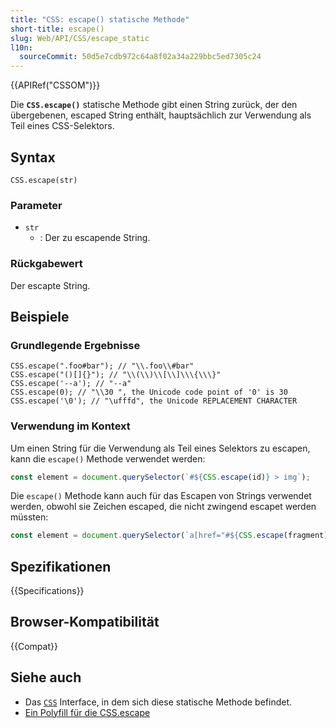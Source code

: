 ```yaml
---
title: "CSS: escape() statische Methode"
short-title: escape()
slug: Web/API/CSS/escape_static
l10n:
  sourceCommit: 50d5e7cdb972c64a8f02a34a229bbc5ed7305c24
---
```


{{APIRef("CSSOM")}}

Die **`CSS.escape()`** statische Methode gibt einen
String zurück, der den übergebenen, escaped String enthält, hauptsächlich zur
Verwendung als Teil eines CSS-Selektors.

## Syntax

```js-nolint
CSS.escape(str)
```

### Parameter

- `str`
  - : Der zu escapende String.

### Rückgabewert

Der escapte String.

## Beispiele

### Grundlegende Ergebnisse

<!-- Hinweis: die {} müssen dreifach escaped werden, einmal für Yari -->

```js-nolint
CSS.escape(".foo#bar"); // "\\.foo\\#bar"
CSS.escape("()[]{}"); // "\\(\\)\\[\\]\\\{\\\}"
CSS.escape('--a'); // "--a"
CSS.escape(0); // "\\30 ", the Unicode code point of '0' is 30
CSS.escape('\0'); // "\ufffd", the Unicode REPLACEMENT CHARACTER
```

### Verwendung im Kontext

Um einen String für die Verwendung als Teil eines Selektors zu escapen, kann die `escape()` Methode verwendet werden:

```js
const element = document.querySelector(`#${CSS.escape(id)} > img`);
```

Die `escape()` Methode kann auch für das Escapen von Strings verwendet werden, obwohl sie Zeichen escaped, die nicht zwingend escapet werden müssten:

```js
const element = document.querySelector(`a[href="#${CSS.escape(fragment)}"]`);
```

## Spezifikationen

{{Specifications}}

## Browser-Kompatibilität

{{Compat}}

## Siehe auch

- Das [`CSS`](/de/docs/Web/API/CSS) Interface, in dem sich diese statische Methode befindet.
- [Ein Polyfill für die CSS.escape](https://github.com/mathiasbynens/CSS.escape/blob/master/css.escape.js)
